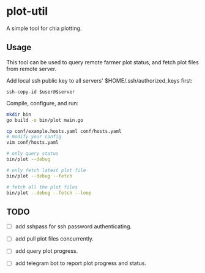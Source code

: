 # plot-util

A simple tool for chia plotting.

## Usage

This tool can be used to query remote farmer plot status, and fetch plot files from remote server.

Add local ssh public key to all servers' $HOME/.ssh/authorized_keys first:

```
ssh-copy-id $user@$server
```

Compile, configure, and run:

```bash
mkdir bin
go build -o bin/plot main.go

cp conf/example.hosts.yaml conf/hosts.yaml
# modify your config
vim conf/hosts.yaml

# only query status
bin/plot --debug

# only fetch latest plot file
bin/plot --debug --fetch

# fetch all the plot files
bin/plot --debug --fetch --loop
```

## TODO

- [ ] add sshpass for ssh password authenticating.

- [ ] add pull plot files concurrently.

- [ ] add query plot progress.

- [ ] add telegram bot to report plot progress and status.

